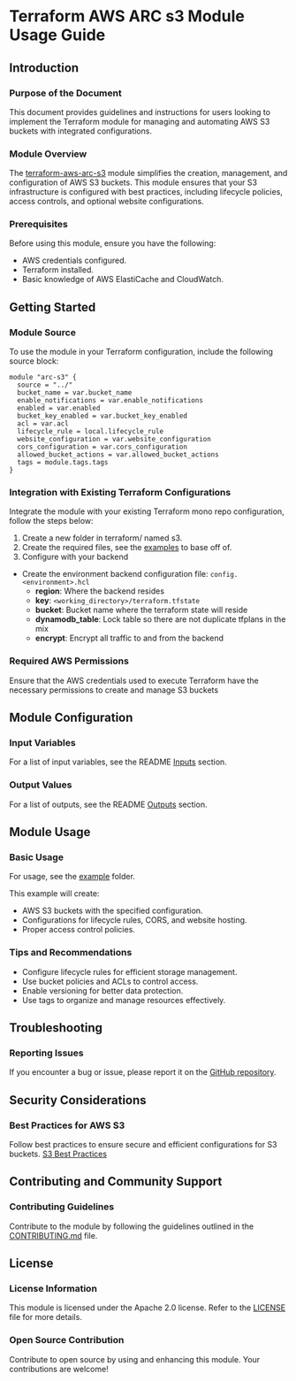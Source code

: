 # Terraform AWS ARC s3 Module Usage Guide

## Introduction

### Purpose of the Document

This document provides guidelines and instructions for users looking to implement the Terraform module for managing and automating AWS S3 buckets with integrated configurations.

### Module Overview

The [terraform-aws-arc-s3](https://github.com/sourcefuse/terraform-aws-arc-s3) module simplifies the creation, management, and configuration of AWS S3 buckets. This module ensures that your S3 infrastructure is configured with best practices, including lifecycle policies, access controls, and optional website configurations.

### Prerequisites

Before using this module, ensure you have the following:

- AWS credentials configured.
- Terraform installed.
- Basic knowledge of AWS ElastiCache and CloudWatch.

## Getting Started

### Module Source

To use the module in your Terraform configuration, include the following source block:

```hcl
module "arc-s3" {
  source = "../"
  bucket_name = var.bucket_name
  enable_notifications = var.enable_notifications
  enabled = var.enabled
  bucket_key_enabled = var.bucket_key_enabled
  acl = var.acl
  lifecycle_rule = local.lifecycle_rule
  website_configuration = var.website_configuration
  cors_configuration = var.cors_configuration
  allowed_bucket_actions = var.allowed_bucket_actions
  tags = module.tags.tags
}
```

### Integration with Existing Terraform Configurations

Integrate the module with your existing Terraform mono repo configuration, follow the steps below:

1. Create a new folder in terraform/ named s3.
2. Create the required files, see the [examples](https://github.com/sourcefuse/terraform-aws-arc-s3/tree/main/example) to base off of.
3. Configure with your backend
  - Create the environment backend configuration file: `config.<environment>.hcl`
    - **region**: Where the backend resides
    - **key**: `<working_directory>/terraform.tfstate`
    - **bucket**: Bucket name where the terraform state will reside
    - **dynamodb_table**: Lock table so there are not duplicate tfplans in the mix
    - **encrypt**: Encrypt all traffic to and from the backend

### Required AWS Permissions

Ensure that the AWS credentials used to execute Terraform have the necessary permissions to create and manage S3 buckets

## Module Configuration

### Input Variables

For a list of input variables, see the README [Inputs](https://github.com/sourcefuse/terraform-aws-arc-s3#inputs) section.

### Output Values

For a list of outputs, see the README [Outputs](https://github.com/sourcefuse/terraform-aws-arc-s3#outputs) section.

## Module Usage

### Basic Usage

For usage, see the [example](https://github.com/sourcefuse/terraform-aws-arc-s3/tree/main/example) folder.

This example will create:

- AWS S3 buckets with the specified configuration.
- Configurations for lifecycle rules, CORS, and website hosting.
- Proper access control policies.

### Tips and Recommendations

- Configure lifecycle rules for efficient storage management.
- Use bucket policies and ACLs to control access.
- Enable versioning for better data protection.
- Use tags to organize and manage resources effectively.

## Troubleshooting

### Reporting Issues

If you encounter a bug or issue, please report it on the [GitHub repository](https://github.com/sourcefuse/terraform-aws-arc-s3/issues).

## Security Considerations

### Best Practices for AWS S3

Follow best practices to ensure secure and efficient configurations for S3 buckets.
[S3 Best Practices](https://docs.aws.amazon.com/AmazonS3/latest/userguide/security-best-practices.html)

## Contributing and Community Support

### Contributing Guidelines

Contribute to the module by following the guidelines outlined in the [CONTRIBUTING.md](https://github.com/sourcefuse/terraform-aws-arc-s3/blob/main/CONTRIBUTING.md) file.

## License

### License Information

This module is licensed under the Apache 2.0 license. Refer to the [LICENSE](https://github.com/sourcefuse/terraform-aws-arc-s3/blob/main/LICENSE) file for more details.

### Open Source Contribution

Contribute to open source by using and enhancing this module. Your contributions are welcome!
